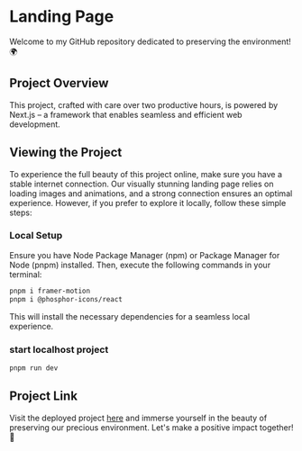 # Landing Page

Welcome to my GitHub repository dedicated to preserving the environment! 🌍

## Project Overview

This project, crafted with care over two productive hours, is powered by Next.js – a framework that enables seamless and efficient web development.

## Viewing the Project

To experience the full beauty of this project online, make sure you have a stable internet connection. Our visually stunning landing page relies on loading images and animations, and a strong connection ensures an optimal experience. However, if you prefer to explore it locally, follow these simple steps:

### Local Setup

Ensure you have Node Package Manager (npm) or Package Manager for Node (pnpm) installed. Then, execute the following commands in your terminal:

```bash
pnpm i framer-motion
pnpm i @phosphor-icons/react
```

This will install the necessary dependencies for a seamless local experience.

### start localhost project 
```bash
pnpm run dev
```

## Project Link

Visit the deployed project [here](https://preserve-environment.vercel.app/) and immerse yourself in the beauty of preserving our precious environment. Let's make a positive impact together! 🌱
